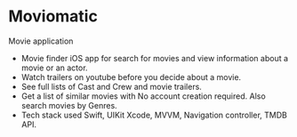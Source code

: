 # Moviomatic
Movie application
* Movie finder iOS app for search for movies and view information about a movie or an actor.
* Watch trailers on youtube before you decide about a movie.
* See full lists of Cast and Crew and movie trailers.
* Get a list of similar movies with No account creation required. Also search movies by Genres.
* Tech stack used Swift, UIKit Xcode, MVVM, Navigation controller, TMDB API.




